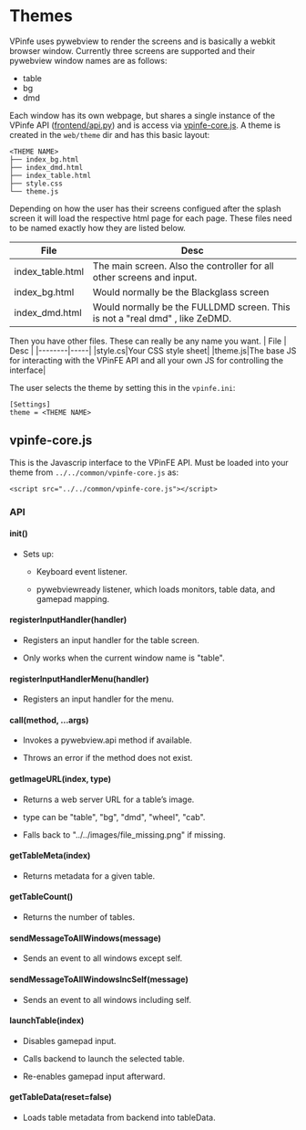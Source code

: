 # Themes

VPinfe uses pywebview to render the screens and is basically a webkit browser window.  Currently three screens are supported and their pywebview window names are as follows:
- table
- bg
- dmd

Each window has its own webpage, but shares a single instance of the VPinfe API ([frontend/api.py](https://github.com/superhac/vpinfe/blob/master/frontend/api.py)) and is access via [vpinfe-core.js](#vpinfe-corejs).  A theme is created in the `web/theme` dir and has this basic layout:
```
<THEME NAME>
├── index_bg.html
├── index_dmd.html
├── index_table.html
├── style.css
└── theme.js
```

Depending on how the user has their screens configued after the splash screen it will load the respective html page for each page.  These files need to be named exactly how they are listed below.

| File | Desc |
|--------|-----|
|index_table.html | The main screen. Also the controller for all other screens and input. |
|index_bg.html | Would normally be the Blackglass screen |
|index_dmd.html | Would normally be the FULLDMD screen.  This is not a "real dmd" , like ZeDMD. |

Then you have other files.  These can really be any name you want.
| File | Desc |
|--------|-----|
|style.cs|Your CSS style sheet|
|theme.js|The base JS for interacting with the VPinFE API and all your own JS for controlling the interface|

The user selects the theme by setting this in the `vpinfe.ini`:
```
[Settings]
theme = <THEME NAME>
```

## vpinfe-core.js
This is the Javascrip interface to the VPinFE API.  Must be loaded into your theme from `../../common/vpinfe-core.js` as:
```
<script src="../../common/vpinfe-core.js"></script>
```

### API

#### init()

- Sets up:

  - Keyboard event listener.

  - pywebviewready listener, which loads monitors, table data, and gamepad mapping.

#### registerInputHandler(handler)

- Registers an input handler for the table screen.

- Only works when the current window name is "table".

#### registerInputHandlerMenu(handler)

 - Registers an input handler for the menu.

#### call(method, ...args)

- Invokes a pywebview.api method if available.

- Throws an error if the method does not exist.

#### getImageURL(index, type)

- Returns a web server URL for a table’s image.

- type can be "table", "bg", "dmd", "wheel", "cab".

- Falls back to "../../images/file_missing.png" if missing.

#### getTableMeta(index)

- Returns metadata for a given table.

#### getTableCount()

- Returns the number of tables.

#### sendMessageToAllWindows(message)

- Sends an event to all windows except self.

#### sendMessageToAllWindowsIncSelf(message)

- Sends an event to all windows including self.

#### launchTable(index)

- Disables gamepad input.

- Calls backend to launch the selected table.

- Re-enables gamepad input afterward.

#### getTableData(reset=false)

- Loads table metadata from backend into tableData.

